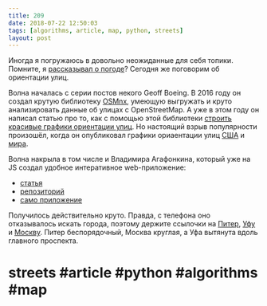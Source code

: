 ```yaml
---
title: 209
date: 2018-07-22 12:50:03
tags: [algorithms, article, map, python, streets]
layout: post
---
```


Иногда я погружаюсь в довольно неожиданные для себя топики. Помните, я [рассказывал о погоде](https://t.me/itgram_channel/120)? Сегодня же поговорим об ориентации улиц.

Волна началась с серии постов некого Geoff Boeing. В 2016 году он создал крутую библиотеку [OSMnx](http://geoffboeing.com/2016/11/osmnx-python-street-networks/), умеющую выгружать и круто анализировать данные об улицах с OpenStreetMap. А уже в этом году он написал статью про то, как с помощью этой библиотеки [строить красивые графики ориентации улиц](http://geoffboeing.com/2018/02/street-network-orientation/). Но настоящий взрыв популярности произошёл, когда он опубликовал графики ориаентации улиц [США](http://geoffboeing.com/2018/07/comparing-city-street-orientations/) и [мира](http://geoffboeing.com/2018/07/city-street-orientations-world/).

Волна накрыла в том числе и Владимира Агафонкина, который уже на JS создал удобное интеративное web-приложение:

+ [статья](https://blog.mapbox.com/visualizing-street-orientations-on-an-interactive-map-1eefa6002afc)
+ [репозиторий](https://github.com/mourner/road-orientation-map)
+ [само приложение](https://mourner.github.io/road-orientation-map/)

Получилось действительно круто. Правда, с телефона оно отказывалось искать города, поэтому держите ссылочки на [Питер](https://mourner.github.io/road-orientation-map/#10.27/59.917/30.3396), [Уфу](https://mourner.github.io/road-orientation-map/#12.14/54.74794/56.00798) и [Москву](https://mourner.github.io/road-orientation-map/#10.1/55.7539/37.6221). Питер беспорядочный, Москва круглая, а Уфа вытянута вдоль главного проспекта.

# streets #article #python #algorithms #map
